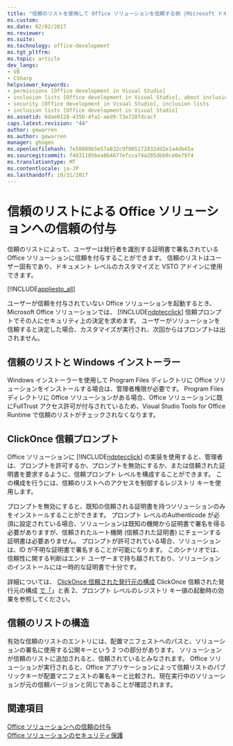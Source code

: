 ```yaml
---
title: "信頼のリストを使用して Office ソリューションを信頼する側 |Microsoft ドキュメント"
ms.custom: 
ms.date: 02/02/2017
ms.reviewer: 
ms.suite: 
ms.technology: office-development
ms.tgt_pltfrm: 
ms.topic: article
dev_langs:
- VB
- CSharp
helpviewer_keywords:
- permissions [Office development in Visual Studio]
- inclusion lists [Office development in Visual Studio], about inclusion lists
- security [Office development in Visual Studio], inclusion lists
- inclusion lists [Office development in Visual Studio]
ms.assetid: 6dae0128-435b-4fa1-aed9-73e728fdcacf
caps.latest.revision: "44"
author: gewarren
ms.author: gewarren
manager: ghogen
ms.openlocfilehash: 7e50809b5e57a832c9f085172832dd2e1a4db45a
ms.sourcegitcommit: f40311056ea0b4677efcca74a285dbb0ce0e7974
ms.translationtype: MT
ms.contentlocale: ja-JP
ms.lasthandoff: 10/31/2017
---
```

# <a name="trusting-office-solutions-by-using-inclusion-lists"></a>信頼のリストによる Office ソリューションへの信頼の付与
  信頼のリストによって、ユーザーは発行者を識別する証明書で署名されている Office ソリューションに信頼を付与することができます。 信頼のリストはユーザー固有であり、ドキュメント レベルのカスタマイズと VSTO アドインに使用できます。  
  
 [!INCLUDE[appliesto_all](../vsto/includes/appliesto-all-md.md)]  
  
 ユーザーが信頼を付与されていない Office ソリューションを起動するとき、Microsoft Office ソリューションでは、 [!INCLUDE[ndptecclick](../vsto/includes/ndptecclick-md.md)] 信頼プロンプトでその人にセキュリティ上の決定を求めます。 ユーザーがソリューションを信頼すると決定した場合、カスタマイズが実行され、次回からはプロンプトは出されません。  
  
## <a name="inclusion-list-and-windows-installer"></a>信頼のリストと Windows インストーラー  
 Windows インストーラーを使用して Program Files ディレクトリに Office ソリューションをインストールする場合は、管理者権限が必要です。 Program Files ディレクトリに Office ソリューションがある場合、Office ソリューションに既にFullTrust アクセス許可が付与されているため、Visual Studio Tools for Office Runtime で信頼のリストがチェックされなくなります。  
  
## <a name="clickonce-trust-prompt"></a>ClickOnce 信頼プロンプト  
 Office ソリューションに [!INCLUDE[ndptecclick](../vsto/includes/ndptecclick-md.md)] の実装を使用すると、管理者は、プロンプトを許可するか、プロンプトを無効にするか、または信頼された証明書を要求するように、信頼プロンプト レベルを構成することができます。 この構成を行うには、信頼のリストへのアクセスを制御するレジストリ キーを使用します。  
  
 プロンプトを無効にすると、既知の信頼される証明書を持つソリューションのみをインストールすることができます。 プロンプト レベルのAuthenticode が必須に設定されている場合、ソリューションは既知の機関から証明書で署名を得る必要がありますが、信頼されたルート機関 (信頼された証明書) にチェーンする証明書は必要ありません。 プロンプトが許可されている場合、ソリューションは、ID が不明な証明書で署名することが可能になります。 このシナリオでは、信頼性に関する判断はエンド ユーザーまで持ち越されており、ソリューションのインストールには一時的な証明書で十分です。  
  
 詳細については、 [ClickOnce 信頼された発行元の構成](../vsto/how-to-configure-inclusion-list-security.md) ClickOnce 信頼された発行元の構成 [で「](http://go.microsoft.com/fwlink/?LinkId=94774)」と表 2、プロンプト レベルのレジストリ キー値の起動時の効果を参照してください。  
  
## <a name="structure-of-the-inclusion-list"></a>信頼のリストの構造  
 有効な信頼のリストのエントリには、配置マニフェストへのパスと、ソリューションの署名に使用する公開キーという 2 つの部分があります。 ソリューションが信頼のリストに追加されると、信頼されているとみなされます。 Office ソリューションが実行されると、Office アプリケーションによって信頼リストのパブリックキーが配置マニフェストの署名キーと比較され、現在実行中のソリューションが元の信頼バージョンと同じであることが確認されます。  
  
## <a name="see-also"></a>関連項目  
 [Office ソリューションへの信頼の付与](../vsto/granting-trust-to-office-solutions.md)   
 [Office ソリューションのセキュリティ保護](../vsto/securing-office-solutions.md)  
  
  